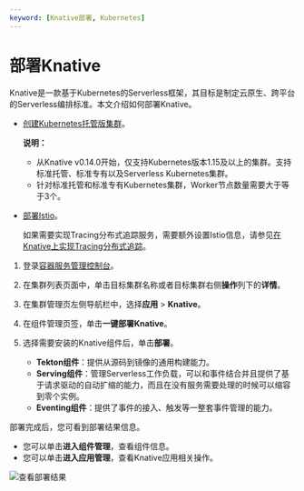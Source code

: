 ```yaml
---
keyword: [Knative部署, Kubernetes]
---
```


# 部署Knative

Knative是一款基于Kubernetes的Serverless框架，其目标是制定云原生、跨平台的Serverless编排标准。本文介绍如何部署Knative。

-   [创建Kubernetes托管版集群](/cn.zh-CN/Kubernetes集群用户指南/集群管理/创建集群/创建Kubernetes托管版集群.md)。

    **说明：**

    -   从Knative v0.14.0开始，仅支持Kubernetes版本1.15及以上的集群。支持标准托管、标准专有以及Serverless Kubernetes集群。
    -   针对标准托管和标准专有Kubernetes集群，Worker节点数量需要大于等于3个。
-   [部署Istio](/cn.zh-CN/Kubernetes集群用户指南/服务网格/Istio管理/部署Istio.md)。

    如果需要实现Tracing分布式追踪服务，需要额外设置Istio信息，请参见[在Knative上实现Tracing分布式追踪](/cn.zh-CN/Kubernetes集群用户指南/Knative管理/Knative最佳实践/在Knative上实现Tracing分布式追踪.md)。


1.  登录[容器服务管理控制台](https://cs.console.aliyun.com)。

2.  在集群列表页面中，单击目标集群名称或者目标集群右侧**操作**列下的**详情**。

3.  在集群管理页左侧导航栏中，选择**应用** \> **Knative**。

4.  在组件管理页签，单击**一键部署Knative**。

5.  选择需要安装的Knative组件后，单击**部署**。

    -   **Tekton组件**：提供从源码到镜像的通用构建能力。
    -   **Serving组件**：管理Serverless工作负载，可以和事件结合并且提供了基于请求驱动的自动扩缩的能力，而且在没有服务需要处理的时候可以缩容到零个实例。
    -   **Eventing组件**：提供了事件的接入、触发等一整套事件管理的能力。

部署完成后，您可看到部署结果信息。

-   您可以单击**进入组件管理**，查看组件信息。
-   您可以单击**进入应用管理**，查看Knative应用相关操作。

![查看部署结果](https://static-aliyun-doc.oss-accelerate.aliyuncs.com/assets/img/zh-CN/2895659951/p48854.png)

